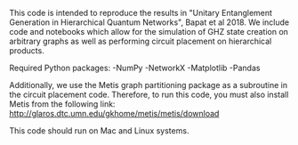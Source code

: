 This code is intended to reproduce the results in "Unitary Entanglement Generation in Hierarchical Quantum Networks", Bapat et al 2018. We include code and notebooks which allow for the simulation of GHZ state creation on arbitrary graphs as well as performing circuit placement on hierarchical products.

Required Python packages:
-NumPy
-NetworkX
-Matplotlib
-Pandas

Additionally, we use the Metis graph partitioning package as a subroutine in the circuit placement code. Therefore, to run this code, you must also install Metis from the following link: http://glaros.dtc.umn.edu/gkhome/metis/metis/download

This code should run on Mac and Linux systems.
